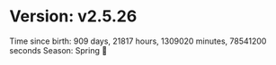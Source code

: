 # Version: v2.5.26
Time since birth: 909 days, 21817 hours, 1309020 minutes, 78541200 seconds
Season: Spring 🌸

